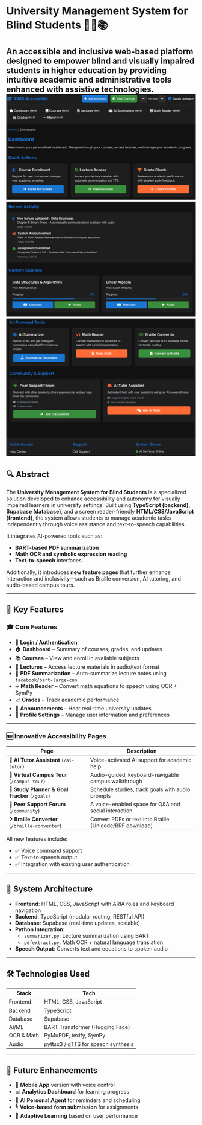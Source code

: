 # University Management System for Blind Students 👩‍🦯📚

An accessible and inclusive web-based platform designed to empower blind and visually impaired students in higher education by providing intuitive academic and administrative tools enhanced with assistive technologies.
![Homepage Screenshot](https://github.com/marinaredamekhael/AI-Powered-University-Management-Platform-for-the-Visually-Impaired/blob/main/img/img1.png)
![Homepage Screenshot](https://github.com/marinaredamekhael/AI-Powered-University-Management-Platform-for-the-Visually-Impaired/blob/main/img/img2.png)
![Homepage Screenshot](https://github.com/marinaredamekhael/AI-Powered-University-Management-Platform-for-the-Visually-Impaired/blob/main/img/img3.png)
---

## 🔍 Abstract

The **University Management System for Blind Students** is a specialized solution developed to enhance accessibility and autonomy for visually impaired learners in university settings. Built using **TypeScript (backend)**, **Supabase (database)**, and a screen reader-friendly **HTML/CSS/JavaScript (frontend)**, the system allows students to manage academic tasks independently through voice assistance and text-to-speech capabilities.

It integrates AI-powered tools such as:
- **BART-based PDF summarization**
- **Math OCR and symbolic expression reading**
- **Text-to-speech** interfaces

Additionally, it introduces **new feature pages** that further enhance interaction and inclusivity—such as Braille conversion, AI tutoring, and audio-based campus tours.

---

## 🚀 Key Features

### 🎓 Core Features
- 🔐 **Login / Authentication**
- 🏠 **Dashboard** – Summary of courses, grades, and updates
- 📚 **Courses** – View and enroll in available subjects
- 📝 **Lectures** – Access lecture materials in audio/text format
- 📄 **PDF Summarization** – Auto-summarize lecture notes using `facebook/bart-large-cnn`
- ➗ **Math Reader** – Convert math equations to speech using OCR + SymPy
- 📈 **Grades** – Track academic performance
- 📢 **Announcements** – Hear real-time university updates
- 👤 **Profile Settings** – Manage user information and preferences

---

### 🆕 Innovative Accessibility Pages

| Page | Description |
|------|-------------|
| **🧠 AI Tutor Assistant** (`/ai-tutor`) | Voice-activated AI support for academic help |
| **🧭 Virtual Campus Tour** (`/campus-tour`) | Audio-guided, keyboard-navigable campus walkthrough |
| **📅 Study Planner & Goal Tracker** (`/goals`) | Schedule studies, track goals with audio prompts |
| **💬 Peer Support Forum** (`/community`) | A voice-enabled space for Q&A and social interaction |
| **⠕ Braille Converter** (`/braille-converter`) | Convert PDFs or text into Braille (Unicode/BRF download) |

All new features include:
- ✅ Voice command support
- ✅ Text-to-speech output
- ✅ Integration with existing user authentication

---

## 🧩 System Architecture

- **Frontend**: HTML, CSS, JavaScript with ARIA roles and keyboard navigation
- **Backend**: TypeScript (modular routing, RESTful API)
- **Database**: Supabase (real-time updates, scalable)
- **Python Integration**:
  - `summarizer.py`: Lecture summarization using BART
  - `pdfextract.py`: Math OCR + natural language translation
- **Speech Output**: Converts text and equations to spoken audio

---

## 🛠 Technologies Used

| Stack | Tech |
|-------|------|
| Frontend | HTML, CSS, JavaScript |
| Backend | TypeScript |
| Database | Supabase |
| AI/ML | BART Transformer (Hugging Face) |
| OCR & Math | PyMuPDF, texify, SymPy |
| Audio | pyttsx3 / gTTS for speech synthesis |

---


## 🔮 Future Enhancements

- 📱 **Mobile App** version with voice control
- 📊 **Analytics Dashboard** for learning progress
- 🤖 **AI Personal Agent** for reminders and scheduling
- 🎙️ **Voice-based form submission** for assignments
- 🧪 **Adaptive Learning** based on user performance

